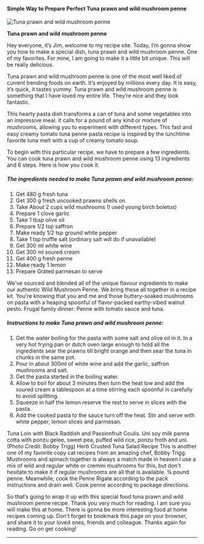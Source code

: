             

#### Simple Way to Prepare Perfect Tuna prawn and wild mushroom penne

![Tuna prawn and wild mushroom penne](https://img-global.cpcdn.com/recipes/1d0bf8cd8c737fe5/751x532cq70/tuna-prawn-and-wild-mushroom-penne-recipe-main-photo.jpg)

**Tuna prawn and wild mushroom penne**

Hey everyone, it’s Jim, welcome to my recipe site. Today, I’m gonna show you how to make a special dish, tuna prawn and wild mushroom penne. One of my favorites. For mine, I am going to make it a little bit unique. This will be really delicious.

Tuna prawn and wild mushroom penne is one of the most well liked of current trending foods on earth. It’s enjoyed by millions every day. It is easy, it’s quick, it tastes yummy. Tuna prawn and wild mushroom penne is something that I have loved my entire life. They’re nice and they look fantastic.

This hearty pasta dish transforms a can of tuna and some vegetables into an impressive meal. It calls for a pound of any kind or mixture of mushrooms, allowing you to experiment with diﬀerent types. This fast and easy creamy tomato tuna penne pasta recipe is inspired by the lunchtime favorite tuna melt with a cup of creamy tomato soup.

To begin with this particular recipe, we have to prepare a few ingredients. You can cook tuna prawn and wild mushroom penne using 13 ingredients and 6 steps. Here is how you cook it.

##### The ingredients needed to make Tuna prawn and wild mushroom penne:

1.  Get 480 g fresh tuna
2.  Get 300 g fresh uncooked prawns shells on
3.  Take About 2 cups wild mushrooms (I used young birch boletus)
4.  Prepare 1 clove garlic
5.  Take 1 tbsp olive oil
6.  Prepare 1/2 tsp saffron
7.  Make ready 1/2 tsp ground white pepper
8.  Take 1 tsp truffle salt (ordinary salt will do if unavailable)
9.  Get 300 ml white wine
10.  Get 300 ml soured cream
11.  Get 400 g fresh penne
12.  Make ready 1 lemon
13.  Prepare Grated parmesan to serve

We've sourced and blended all of the unique flavour ingredients to make our authentic Wild Mushroom Penne. We bring these all together in a recipe kit. You're knowing that you and me and those buttery-soaked mushrooms on pasta with a heaping spoonful of flavor-packed earthy-vibed walnut pesto. Frugal family dinner: Penne with tomato sauce and tuna.

##### Instructions to make Tuna prawn and wild mushroom penne:

1.  Get the water boiling for the pasta with some salt and olive oil in it. In a very hot frying pan or dutch oven large enough to hold all the ingredients sear the prawns till bright orange and then sear the tuna in chunks in the same pot.
2.  Pour in about 300ml of white wine and add the garlic, saffron mushrooms and salt.
3.  Get the pasta started in the boiling water.
4.  Allow to boil for about 3 minutes then turn the heat low and add the soured cream a tablespoon at a time stirring each spoonful in carefully to avoid splitting.
5.  Squeeze in half the lemon reserve the rest to serve in slices with the pasta.
6.  Add the cooked pasta to the sauce turn off the heat. Stir and serve with white pepper, lemon slices and parmesan.

Tuna Loin with Black Raddish and Passionfruit Coulis. Uni soy milk panna cotta with ponzu gelee, sweet pea, puffed wild rice, ponzu froth and uni. (Photo Credit: Bobby Trigg) Herb Crusted Tuna Salad Recipe This is another one of my favorite copy cat recipes from an amazing chef, Bobby Trigg. Mushrooms and spinach together is always a match made in heaven I use a mix of wild and regular white or cremini mushrooms for this, but don't hesitate to make it if regular mushrooms are all that is available. ¾ pound penne. Meanwhile, cook the Penne Rigate according to the pack instructions and drain well. Cook penne according to package directions.

So that’s going to wrap it up with this special food tuna prawn and wild mushroom penne recipe. Thank you very much for reading. I am sure you will make this at home. There is gonna be more interesting food at home recipes coming up. Don’t forget to bookmark this page on your browser, and share it to your loved ones, friends and colleague. Thanks again for reading. Go on get cooking!

* * *